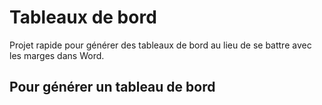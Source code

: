 # Tableaux de bord

Projet rapide pour générer des tableaux de bord au lieu de se battre avec les marges dans Word.

## Pour générer un tableau de bord
